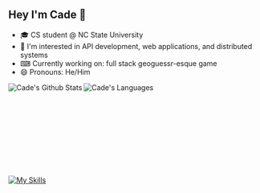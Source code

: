 ## Hey I'm Cade 👋 
- 🎓 CS student @ NC State University
- 🔬 I'm interested in API development, web applications, and distributed systems
- ⌨ Currently working on: full stack geoguessr-esque game
- 😄 Pronouns: He/Him

<p>
  <img align="left" src="https://github-readme-stats.vercel.app/api?username=cadecuddy&show_icons=true&layout=compact&theme=cobalt&count_private=true&hide_rank=true"" alt="Cade's Github Stats" />
  <img align="left" src="https://github-readme-stats.vercel.app/api/top-langs/?username=cadecuddy&show_icons=true&layout=compact&theme=cobalt&count_private=true" alt="Cade's Languages" />
</p>
<br></br><br></br><br></br><br></br><br></br>

[![My Skills](https://skillicons.dev/icons?i=py,go,react,ts,nextjs,tailwind,java,rust,git,linux,nodejs)](https://skillicons.dev)
